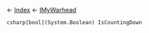 ← [Index](Api-Index) ← [IMyWarhead](Sandbox.ModAPI.Ingame.IMyWarhead)

```csharp[bool](System.Boolean) IsCountingDown```